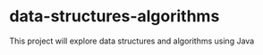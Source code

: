 data-structures-algorithms
==========================

This project will explore data structures and algorithms using Java